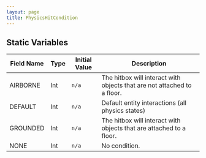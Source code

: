 ```yaml
---
layout: page
title: PhysicsHitCondition
---
```


## Static Variables

| Field Name | Type | Initial Value | Description |
| ------------ | ------ | --------------- | ------------- |
| AIRBORNE | Int | `n/a` | The hitbox will interact with objects that are not attached to a floor. |
| DEFAULT | Int | `n/a` | Default entity interactions (all physics states) |
| GROUNDED | Int | `n/a` | The hitbox will interact with objects that are attached to a floor. |
| NONE | Int | `n/a` | No condition. |


